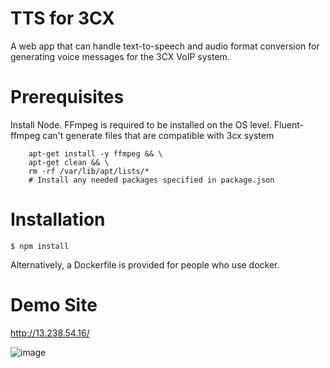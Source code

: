 # TTS for 3CX

A web app that can handle text-to-speech and audio format conversion for generating voice messages for the 3CX VoIP system.
# Prerequisites

Install Node.
FFmpeg is required to be installed on the OS level. Fluent-ffmpeg can't generate files that are compatible with 3cx system
``` apt-get update && \
    apt-get install -y ffmpeg && \
    apt-get clean && \
    rm -rf /var/lib/apt/lists/*
    # Install any needed packages specified in package.json
```
# Installation

```
$ npm install
```
Alternatively, a Dockerfile is provided for people who use docker.
# Demo Site

http://13.238.54.16/

![image](https://github.com/JeremyWeiZ/AWSPolly-3CX-VoIP-TTS/assets/151583068/be9f0e0f-5559-44e6-b0d4-5cf724bc6643)

